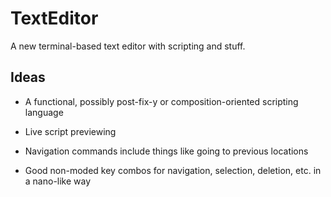 # TextEditor

A new terminal-based text editor with scripting and stuff.

## Ideas

- A functional, possibly post-fix-y or composition-oriented scripting language

- Live script previewing

- Navigation commands include things like going to previous locations

- Good non-moded key combos for navigation, selection, deletion, etc. in a nano-like way
